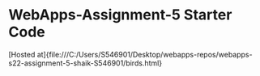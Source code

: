 # WebApps-Assignment-5 Starter Code

[Hosted at]{file:///C:/Users/S546901/Desktop/webapps-repos/webapps-s22-assignment-5-shaik-S546901/birds.html}
